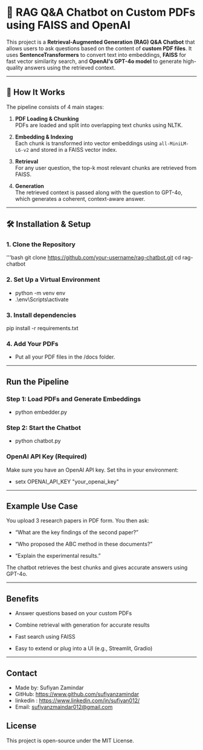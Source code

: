 # 🤖 RAG Q&A Chatbot on Custom PDFs using FAISS and OpenAI

This project is a **Retrieval-Augmented Generation (RAG) Q&A Chatbot** that allows users to ask questions based on the content of 
**custom PDF files**. It uses **SentenceTransformers** to convert text into embeddings, **FAISS** for fast vector similarity search, 
and **OpenAI's GPT-4o model** to generate high-quality answers using the retrieved context.

---

## 🧠 How It Works

The pipeline consists of 4 main stages:

1. **PDF Loading & Chunking**  
   PDFs are loaded and split into overlapping text chunks using NLTK.

2. **Embedding & Indexing**  
   Each chunk is transformed into vector embeddings using `all-MiniLM-L6-v2` and stored in a FAISS vector index.

3. **Retrieval**  
   For any user question, the top-k most relevant chunks are retrieved from FAISS.

4. **Generation**  
   The retrieved context is passed along with the question to GPT-4o, which generates a coherent, context-aware answer.

---

## 🛠️ Installation & Setup

### 1. Clone the Repository

'''bash
git clone https://github.com/your-username/rag-chatbot.git
cd rag-chatbot


### 2. Set Up a Virtual Environment
- python -m venv env
- .\env\Scripts\activate

### 3. Install dependencies
pip install -r requirements.txt

### 4. Add Your PDFs
- Put all your PDF files in the /docs folder.

---

## Run the Pipeline

### Step 1: Load PDFs and Generate Embeddings
- python embedder.py

### Step 2: Start the Chatbot

- python chatbot.py

### OpenAI API Key (Required)
Make sure you have an OpenAI API key. Set tihs in your environment:

- setx OPENAI_API_KEY "your_openai_key"

---

## Example Use Case

You upload 3 research papers in PDF form. You then ask:

- “What are the key findings of the second paper?”

- “Who proposed the ABC method in these documents?”

- “Explain the experimental results.”

The chatbot retrieves the best chunks and gives accurate answers using GPT-4o.

---

## Benefits

- Answer questions based on your custom PDFs

- Combine retrieval with generation for accurate results

- Fast search using FAISS

- Easy to extend or plug into a UI (e.g., Streamlit, Gradio)

---

## Contact
- Made by: Sufiyan Zamindar
- GitHub: https://www.github.com/sufiyanzamindar
- linkedin : https://www.linkedin.com/in/sufiyan012/
- Email: sufiyanzmaindar012@gmail.com

## License
This project is open-source under the MIT License.
